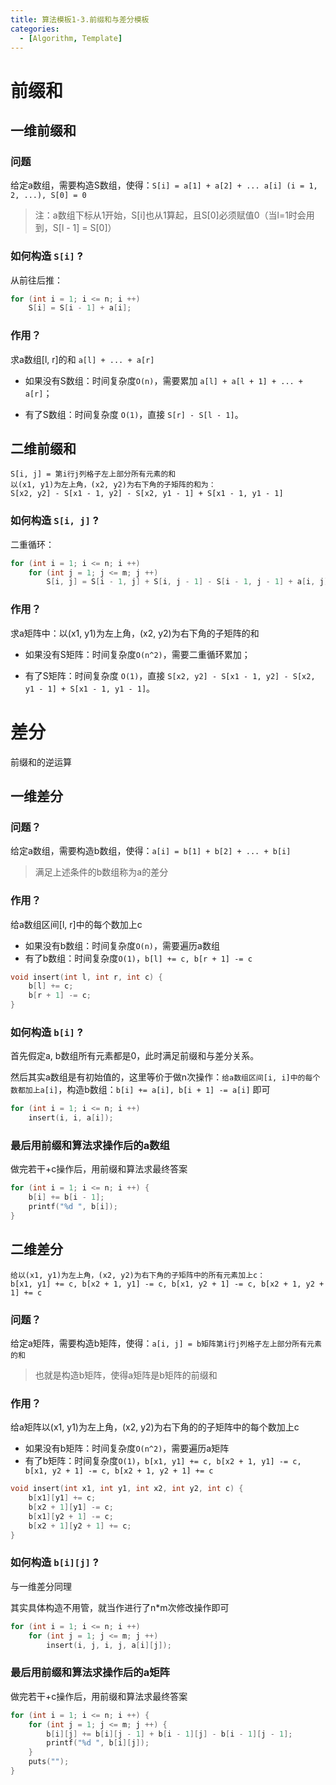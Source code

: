 ```yaml
---
title: 算法模板1-3.前缀和与差分模板
categories:
  - [Algorithm, Template]
---
```


# 前缀和

## 一维前缀和

### 问题

给定a数组，需要构造S数组，使得：`S[i] = a[1] + a[2] + ... a[i] (i = 1, 2, ...), S[0] = 0`

> 注：a数组下标从1开始，S[i]也从1算起，且S[0]必须赋值0（当l=1时会用到，S[l - 1] = S[0]）

### 如何构造 `S[i]` ?

从前往后推：

```cpp
for (int i = 1; i <= n; i ++)
    S[i] = S[i - 1] + a[i];
```

### 作用？

求a数组[l, r]的和 `a[l] + ... + a[r]`

- 如果没有S数组：时间复杂度`O(n)`，需要累加 `a[l] + a[l + 1] + ... + a[r]`；

- 有了S数组：时间复杂度 `O(1)`，直接 `S[r] - S[l - 1]`。

## 二维前缀和

```
S[i, j] = 第i行j列格子左上部分所有元素的和
以(x1, y1)为左上角，(x2, y2)为右下角的子矩阵的和为：
S[x2, y2] - S[x1 - 1, y2] - S[x2, y1 - 1] + S[x1 - 1, y1 - 1]
```

### 如何构造 `S[i, j]` ?

二重循环：

```cpp
for (int i = 1; i <= n; i ++)
    for (int j = 1; j <= m; j ++)
	    S[i, j] = S[i - 1, j] + S[i, j - 1] - S[i - 1, j - 1] + a[i, j];
```

### 作用？

求a矩阵中：以(x1, y1)为左上角，(x2, y2)为右下角的子矩阵的和

- 如果没有S矩阵：时间复杂度`O(n^2)`，需要二重循环累加；

- 有了S矩阵：时间复杂度 `O(1)`，直接 `S[x2, y2] - S[x1 - 1, y2] - S[x2, y1 - 1] + S[x1 - 1, y1 - 1]`。

# 差分

前缀和的逆运算

## 一维差分

### 问题？

给定a数组，需要构造b数组，使得：`a[i] = b[1] + b[2] + ... + b[i]`

> 满足上述条件的b数组称为a的差分

### 作用？

给a数组区间[l, r]中的每个数加上c

- 如果没有b数组：时间复杂度`O(n)`，需要遍历a数组
- 有了b数组：时间复杂度`O(1)`，`b[l] += c, b[r + 1] -= c`

```cpp
void insert(int l, int r, int c) {
    b[l] += c;
    b[r + 1] -= c;
}
```

### 如何构造 `b[i]` ?

首先假定a, b数组所有元素都是0，此时满足前缀和与差分关系。

然后其实a数组是有初始值的，这里等价于做n次操作：`给a数组区间[i, i]中的每个数都加上a[i]`，构造b数组：`b[i] += a[i], b[i + 1] -= a[i]` 即可

```cpp
for (int i = 1; i <= n; i ++)
    insert(i, i, a[i]);
```

### 最后用前缀和算法求操作后的a数组

做完若干+c操作后，用前缀和算法求最终答案

```cpp
for (int i = 1; i <= n; i ++) {
    b[i] += b[i - 1];
    printf("%d ", b[i]);
}
```



## 二维差分

```
给以(x1, y1)为左上角，(x2, y2)为右下角的子矩阵中的所有元素加上c：
b[x1, y1] += c, b[x2 + 1, y1] -= c, b[x1, y2 + 1] -= c, b[x2 + 1, y2 + 1] += c
```

### 问题？

给定a矩阵，需要构造b矩阵，使得：`a[i, j] = b矩阵第i行j列格子左上部分所有元素的和`

> 也就是构造b矩阵，使得a矩阵是b矩阵的前缀和

### 作用？

给a矩阵以(x1, y1)为左上角，(x2, y2)为右下角的的子矩阵中的每个数加上c

- 如果没有b矩阵：时间复杂度`O(n^2)`，需要遍历a矩阵
- 有了b矩阵：时间复杂度`O(1)`，`b[x1, y1] += c, b[x2 + 1, y1] -= c, b[x1, y2 + 1] -= c, b[x2 + 1, y2 + 1] += c`

```cpp
void insert(int x1, int y1, int x2, int y2, int c) {
    b[x1][y1] += c;
    b[x2 + 1][y1] -= c;
    b[x1][y2 + 1] -= c;
    b[x2 + 1][y2 + 1] += c;
}
```

### 如何构造 `b[i][j]` ?

与一维差分同理

其实具体构造不用管，就当作进行了n*m次修改操作即可

```cpp
for (int i = 1; i <= n; i ++)
    for (int j = 1; j <= m; j ++)
	    insert(i, j, i, j, a[i][j]);
```

### 最后用前缀和算法求操作后的a矩阵

做完若干+c操作后，用前缀和算法求最终答案

```cpp
for (int i = 1; i <= n; i ++) {
    for (int j = 1; j <= m; j ++) {
        b[i][j] += b[i][j - 1] + b[i - 1][j] - b[i - 1][j - 1];
		printf("%d ", b[i][j]);
    }
    puts("");
}
```

